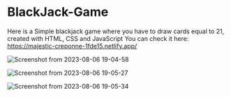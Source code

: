 # BlackJack-Game
Here is a Simple blackjack game where you have to draw cards equal to 21, created with HTML, CSS and JavaScript
You can check it here: https://majestic-creponne-1fde15.netlify.app/


![Screenshot from 2023-08-06 19-04-58](https://github.com/mkamran093/BlackJack-Game/assets/95133644/4f81c9ad-85cd-4c30-8ea9-0ab78122b381)

![Screenshot from 2023-08-06 19-05-27](https://github.com/mkamran093/BlackJack-Game/assets/95133644/75511aaf-242d-42ad-8c9c-facbfe4b2a18)

![Screenshot from 2023-08-06 19-05-34](https://github.com/mkamran093/BlackJack-Game/assets/95133644/afcce106-2975-4af5-8441-0edd38090926)

